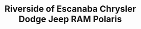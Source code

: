 ---
title: "Riverside of Escanaba Chrysler Dodge Jeep RAM Polaris"
url: /escanaba/riverside-of-escanaba-chrysler-dodge-jeep-ram-polaris/
shop: car
---